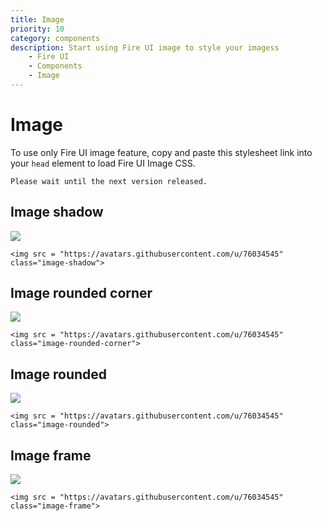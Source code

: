 ```yaml
---
title: Image
priority: 10
category: components
description: Start using Fire UI image to style your imagess
    - Fire UI
    - Components
    - Image
---
```


# Image
To use only Fire UI image feature, copy and paste this stylesheet link into your `head` element to load Fire UI Image CSS.

```
Please wait until the next version released.
```

## Image shadow
<img src = "https://avatars.githubusercontent.com/u/76034545" class="image-shadow">

```
<img src = "https://avatars.githubusercontent.com/u/76034545" class="image-shadow">
```

## Image rounded corner
<img src = "https://avatars.githubusercontent.com/u/76034545" class="image-rounded-corner">

```
<img src = "https://avatars.githubusercontent.com/u/76034545" class="image-rounded-corner">
```

## Image rounded
<img src = "https://avatars.githubusercontent.com/u/76034545" class="image-rounded">

```
<img src = "https://avatars.githubusercontent.com/u/76034545" class="image-rounded">
```

## Image frame
<img src = "https://avatars.githubusercontent.com/u/76034545" class="image-frame">

```
<img src = "https://avatars.githubusercontent.com/u/76034545" class="image-frame">
```